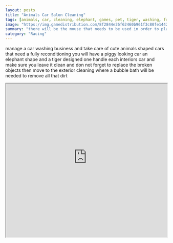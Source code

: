 ```yaml
---
layout: posts
title: "Animals Car Salon Cleaning"
tags: [animals, car, cleaning, elephant, games, pet, tiger, washing, free, online, games, oyna, game, free, games, play, play, games]
image: "https://img.gamedistribution.com/8f2844e26f62460b961f3c80fe14425b.jpg"
summary: "there will be the mouse that needs to be used in order to play this game  free online games oyna game free games play play games"
category: "Racing"
---
```


manage a car washing business and take care of cute animals shaped cars that need a fully reconditioning you will have a piggy looking car an elephant shape and a tiger designed one handle each interiors car and make sure you leave it clean and don not forget to replace the broken objects then move to the exterior cleaning where a bubble bath will be needed to remove all that dirt

<iframe width="100%" height="480px;" src="https://flash.gamedistribution.com?game=8f2844e26f62460b961f3c80fe14425b"></iframe>